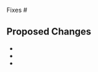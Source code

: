 <!--
Request Prow to automatically lint any go code in this PR:

/lint
-->

Fixes #

## Proposed Changes

*
*
*

<!--
Release Note:

In the following cases, add a short description of PR to the unreleased section in CHANGELOG.adoc:

- 🎁 Add new feature
- 🐛 Fix bug
- 🧽 Update or clean up current behaviour
- 🗑️ Remove feature or internal logic

-->
